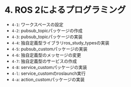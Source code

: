 # 4. ROS 2によるプログラミング

- `4-1`: ワークスペースの設定
- `4-2`: pubsub_topicパッケージの作成
- `4-3`: pubsub_topicパッケージの実装
- `4-4`: 独自定義型ライブラリros_study_typesの実装
- `4-5`: pubsub_customパッケージの実装
- `4-6`: 独自定義型のメッセージの変更
- `4-7`: 独自定義型のサービスの作成
- `4-8`: service_customパッケージの実装
- `4-l`: service_customのroslaunch実行
- `4-a`: action_customパッケージの実装
